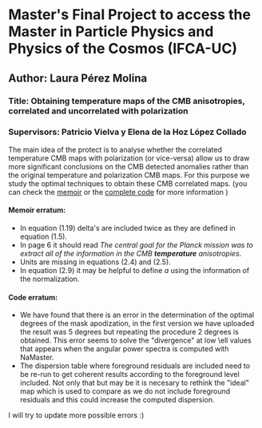 # Master's Final Project to access the Master in Particle Physics and Physics of the Cosmos (IFCA-UC) 


## Author: Laura Pérez Molina

### Title: Obtaining temperature maps of the CMB anisotropies, correlated and uncorrelated with polarization

### Supervisors: Patricio Vielva y Elena de la Hoz López Collado



The main idea of the protect is to analyse whether the correlated temperature CMB maps with polarization (or vice-versa) allow us to draw more significant conclusions on the CMB detected anomalies rather than the original temperature and polarization CMB maps. For this purpose we study the optimal techniques to obtain these CMB correlated maps. (you can check the <a href="https://laupm.github.io/TFM-Correlated_CMB_maps/PerezMolinaLaura_TFM.pdf">memoir</a> or the <a href="https://laupm.github.io/TFM-Correlated_CMB_maps/TFM_Correlated_CMB_maps.html">complete code</a> for more information )

#### Memoir erratum:
  - In equation (1.19) delta's are included twice as they are defined in equation (1.5).
  - In page 6 it should read _The central goal for the Planck mission was to extract all of the information in the CMB **temperature** anisotropies_.
  - Units are missing in equations (2.4) and (2.5).
  - In equation (2.9) it may be helpful to define _a_ using the information of the normalization. 

#### Code erratum:

  - We have found that there is an error in the determination of the optimal degrees of the mask apodization, in the first version we have uploaded the result was 5 degrees but repeating the procedure 2 degrees is obtained. This error seems to solve the "divergence" at low \ell values that appears when the angular power spectra is computed with NaMaster.
  - The dispersion table where foreground residuals are included need to be re-run to get coherent results according to the foreground level included. Not only that but may be it is necesary to rethink the "ideal" map which is used to compare as we do not include foreground residuals and this could increase the computed dispersion.

I will try to update more possible errors :)
